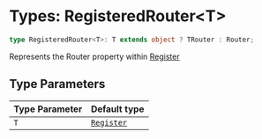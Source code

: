 # Types: RegisteredRouter\<T\>

```ts
type RegisteredRouter<T>: T extends object ? TRouter : Router;
```

Represents the Router property within [Register](../interfaces/Register.md)

## Type Parameters

| Type Parameter | Default type |
| ------ | ------ |
| `T` | [`Register`](../interfaces/Register.md) |
